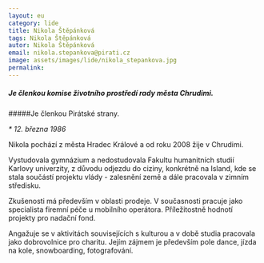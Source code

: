 ```yaml
---
layout: eu
category: lide
title: Nikola Štěpánková
tags: Nikola Štěpánková
autor: Nikola Štěpánková
email: nikola.stepankova@pirati.cz
image: assets/images/lide/nikola_stepankova.jpg
permalink: 
---
```


##### Je členkou komise životního prostředí rady města Chrudimi.

#####Je členkou Pirátské strany.

_* 12. března 1986_

Nikola pochází z města Hradec Králové a od roku 2008 žije v Chrudimi.

Vystudovala gymnázium a nedostudovala Fakultu humanitních studií Karlovy univerzity, z důvodu odjezdu do ciziny, konkrétně na Island, kde se stala součástí projektu vlády - zalesnění země a dále pracovala v zimním středisku.

Zkušenosti má především v oblasti prodeje. V současnosti pracuje jako specialista firemní péče u mobilního operátora. Příležitostně hodnotí projekty pro nadační fond.

Angažuje se v aktivitách souvisejících s kulturou a v době studia pracovala jako dobrovolnice pro charitu. Jejím zájmem je především pole dance, jízda na kole, snowboarding, fotografování. 
